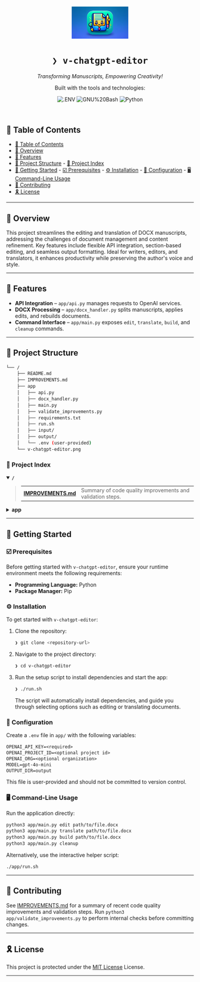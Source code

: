 <p align="center">
    <img src="v-chatgpt-editor.png" align="center" width="30%">
</p>
<p align="center"><h1 align="center"><code>❯ v-chatgpt-editor</code></h1></p>
<p align="center">
	<em>Transforming Manuscripts, Empowering Creativity!</em>
</p>
<p align="center">
	<!-- local repository, no metadata badges. --></p>
<p align="center">Built with the tools and technologies:</p>
<p align="center">
	<img src="https://img.shields.io/badge/.ENV-ECD53F.svg?style=flat-square&logo=dotenv&logoColor=black" alt=".ENV">
	<img src="https://img.shields.io/badge/GNU%20Bash-4EAA25.svg?style=flat-square&logo=GNU-Bash&logoColor=white" alt="GNU%20Bash">
	<img src="https://img.shields.io/badge/Python-3776AB.svg?style=flat-square&logo=Python&logoColor=white" alt="Python">
</p>
<br>

## 🔗 Table of Contents

- [🔗 Table of Contents](#-table-of-contents)
- [📍 Overview](#-overview)
- [👾 Features](#-features)
- [📁 Project Structure](#-project-structure)
        - [📂 Project Index](#-project-index)
- [🚀 Getting Started](#-getting-started)
        - [☑️ Prerequisites](#️-prerequisites)
        - [⚙️ Installation](#️-installation)
        - [🔧 Configuration](#-configuration)
        - [🖥️ Command-Line Usage](#-command-line-usage)
- [🤝 Contributing](#-contributing)
- [🎗 License](#-license)

---

## 📍 Overview

This project streamlines the editing and translation of DOCX manuscripts, addressing the challenges of document management and content refinement. Key features include flexible API integration, section-based editing, and seamless output formatting. Ideal for writers, editors, and translators, it enhances productivity while preserving the author's voice and style.

---

## 👾 Features

- **API Integration** – `app/api.py` manages requests to OpenAI services.
- **DOCX Processing** – `app/docx_handler.py` splits manuscripts, applies edits, and rebuilds documents.
- **Command Interface** – `app/main.py` exposes `edit`, `translate`, `build`, and `cleanup` commands.

---

## 📁 Project Structure

```sh
└── /
    ├── README.md
    ├── IMPROVEMENTS.md
    ├── app
    │   ├── api.py
    │   ├── docx_handler.py
    │   ├── main.py
    │   ├── validate_improvements.py
    │   ├── requirements.txt
    │   ├── run.sh
    │   ├── input/
    │   ├── output/
    │   └── .env (user-provided)
    └── v-chatgpt-editor.png
```


### 📂 Project Index
<details open>
  <summary><b><code>/</code></b></summary>
  <blockquote>
    <table>
      <tr>
        <td><b><a href='/IMPROVEMENTS.md'>IMPROVEMENTS.md</a></b></td>
        <td>Summary of code quality improvements and validation steps.</td>
      </tr>
    </table>
  </blockquote>
  <details>
    <summary><b>app</b></summary>
    <blockquote>
      <table>
        <tr>
          <td><b><a href='/app/api.py'>api.py</a></b></td>
          <td>OpenAI API utilities.</td>
        </tr>
        <tr>
          <td><b><a href='/app/docx_handler.py'>docx_handler.py</a></b></td>
          <td>DOCX splitting and merging helpers.</td>
        </tr>
        <tr>
          <td><b><a href='/app/main.py'>main.py</a></b></td>
          <td>CLI entry point.</td>
        </tr>
        <tr>
          <td><b><a href='/app/validate_improvements.py'>validate_improvements.py</a></b></td>
          <td>Internal validation checks.</td>
        </tr>
        <tr>
          <td><b><a href='/app/input/'>input/</a></b></td>
          <td>Source manuscripts.</td>
        </tr>
        <tr>
          <td><b><a href='/app/output/'>output/</a></b></td>
          <td>Processed documents.</td>
        </tr>
        <tr>
          <td><b><a href='/app/requirements.txt'>requirements.txt</a></b></td>
          <td>Project dependencies.</td>
        </tr>
        <tr>
          <td><b><a href='/app/run.sh'>run.sh</a></b></td>
          <td>Interactive helper script.</td>
        </tr>
        <tr>
          <td><code>.env</code></td>
          <td>User-provided environment variables.</td>
        </tr>
      </table>
    </blockquote>
  </details>
</details>

---

## 🚀 Getting Started

### ☑️ Prerequisites

Before getting started with `v-chatgpt-editor`, ensure your runtime environment meets the following requirements:

- **Programming Language:** Python
- **Package Manager:** Pip

### ⚙️ Installation

To get started with `v-chatgpt-editor`:

1. Clone the repository:

   ```sh
   ❯ git clone <repository-url>
   ```

2. Navigate to the project directory:

   ```sh
   ❯ cd v-chatgpt-editor
   ```

3. Run the setup script to install dependencies and start the app:

   ```sh
   ❯ ./run.sh
   ```

   The script will automatically install dependencies, and guide you through selecting options such as editing or translating documents.

### 🔧 Configuration

Create a `.env` file in `app/` with the following variables:

```env
OPENAI_API_KEY=<required>
OPENAI_PROJECT_ID=<optional project id>
OPENAI_ORG=<optional organization>
MODEL=gpt-4o-mini
OUTPUT_DIR=output
```

This file is user-provided and should not be committed to version control.

### 🖥️ Command-Line Usage

Run the application directly:

```sh
python3 app/main.py edit path/to/file.docx
python3 app/main.py translate path/to/file.docx
python3 app/main.py build path/to/file.docx
python3 app/main.py cleanup
```

Alternatively, use the interactive helper script:

```sh
./app/run.sh
```

---

## 🤝 Contributing

See [IMPROVEMENTS.md](IMPROVEMENTS.md) for a summary of recent code quality improvements and validation steps. Run `python3 app/validate_improvements.py` to perform internal checks before committing changes.

---

## 🎗 License

This project is protected under the [MIT License](https://github.com/djav1985/v-chatgpt-editor/blob/main/LICENSE) License.

---